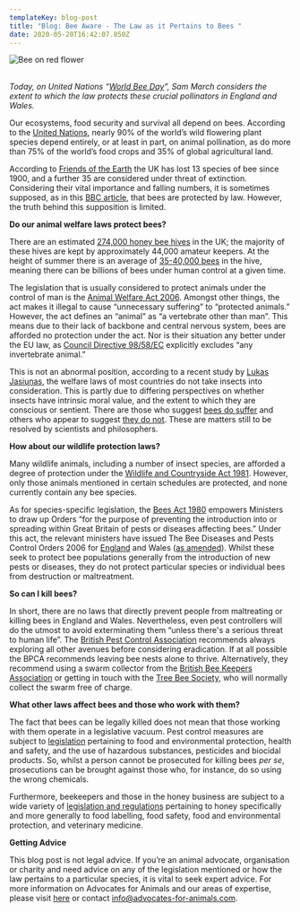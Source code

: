 ```yaml
---
templateKey: blog-post
title: "Blog: Bee Aware - The Law as it Pertains to Bees "
date: 2020-05-20T16:42:07.850Z
---
```

![Bee on red flower](/img/05812968-e453-4328-a850-03899cf14860.jpeg "Blog: Bee Aware - The Law as it Pertains to Bees ")

<!--StartFragment-->

*\
Today, on United Nations “[World Bee Day](https://www.un.org/en/observances/bee-day)”, Sam March considers the extent to which the law protects these crucial pollinators in England and Wales.*

Our ecosystems, food security and survival all depend on bees. According to the [United Nations](https://www.un.org/en/observances/bee-day), nearly 90% of the world’s wild flowering plant species depend entirely, or at least in part, on animal pollination, as do more than 75% of the world’s food crops and 35% of global agricultural land.

According to [Friends of the Earth](https://friendsoftheearth.uk/bees/20-facts-you-need-know-about-bees) the UK has lost 13 species of bee since 1900, and a further 35 are considered under threat of extinction. Considering their vital importance and falling numbers, it is sometimes supposed, as in this [BBC article](http://news.bbc.co.uk/1/hi/england/hereford/worcs/3562306.stm), that bees are protected by law. However, the truth behind this supposition is limited.



**Do our animal welfare laws protect bees?**

There are an estimated [274,000 honey bee hives](https://www.sustainweb.org/foodfacts/bee_industry/) in the UK; the majority of these hives are kept by approximately 44,000 amateur keepers. At the height of summer there is an average of [35-40,000 bees](https://www.bbka.org.uk/whats-in-the-hive) in the hive, meaning there can be billions of bees under human control at a given time.

The legislation that is usually considered to protect animals under the control of man is the [Animal Welfare Act 2006](http://www.legislation.gov.uk/ukpga/2006/45/section/2). Amongst other things, the act makes it illegal to cause “unnecessary suffering” to “protected animals.” However, the act defines an “animal” as “a vertebrate other than man”. This means due to their lack of backbone and central nervous system, bees are afforded no protection under the act. Nor is their situation any better under the EU law, as [Council Directive 98/58/EC](https://eur-lex.europa.eu/legal-content/EN/TXT/PDF/?uri=CELEX:31998L0058&from=EN) explicitly excludes “any invertebrate animal.”

This is not an abnormal position, according to a recent study by [Lukas Jasiunas](https://faunalytics.org/do-captive-insect-welfare-regulations-exist/), the welfare laws of most countries do not take insects into consideration. This is partly due to differing perspectives on whether insects have intrinsic moral value, and the extent to which they are conscious or sentient. There are those who suggest [bees do suffer](https://www.animal-ethics.org/animal-exploitation-section/animals-used-food-introduction/exploitation-of-bees-by-humans/) and others who appear to suggest [they do not](https://www.nature.com/articles/srep45825). These are matters still to be resolved by scientists and philosophers.



**How about our wildlife protection laws?**

Many wildlife animals, including a number of insect species, are afforded a degree of protection under the [Wildlife and Countryside Act 1981](https://www.legislation.gov.uk/ukpga/1981/69). However, only those animals mentioned in certain schedules are protected, and none currently contain any bee species.

As for species-specific legislation, the [Bees Act 1980](https://www.legislation.gov.uk/ukpga/1980/12/section/1) empowers Ministers to draw up Orders “for the purpose of preventing the introduction into or spreading within Great Britain of pests or diseases affecting bees.” Under this act, the relevant ministers have issued The Bee Diseases and Pests Control Orders 2006 for [England](http://www.legislation.gov.uk/uksi/2006/342/pdfs/uksi_20060342_en.pdf) and Wales ([as amended](http://www.legislation.gov.uk/wsi/2006/1710/pdfs/wsi_20061710_mi.pdf)). Whilst these seek to protect bee populations generally from the introduction of new pests or diseases, they do not protect particular species or individual bees from destruction or maltreatment.



**So can I kill bees?**

In short, there are no laws that directly prevent people from maltreating or killing bees in England and Wales. Nevertheless, even pest controllers will do the utmost to avoid exterminating them “unless there's a serious threat to human life”. The [British Pest Control Association](https://bpca.org.uk/pest-aware/Page-2/bee-control-how-to-get-rid-of-bees-bpca-a-z-of-pests/189185) recommends always exploring all other avenues before considering eradication. If at all possible the BPCA recommends leaving bee nests alone to thrive. Alternatively, they recommend using a swarm collector from the [British Bee Keepers Association](http://www.bbka.org.uk/swarm) or getting in touch with the [Tree Bee Society](https://www.treebee.org.uk/), who will normally collect the swarm free of charge.



**What other laws affect bees and those who work with them?**

The fact that bees can be legally killed does not mean that those working with them operate in a legislative vacuum. Pest control measures are subject to [legislation](https://www.beegone.co.uk/are-bees-protected/) pertaining to food and environmental protection, health and safety, and the use of hazardous substances, pesticides and biocidal products. So, whilst a person cannot be prosecuted for killing bees *per se*, prosecutions can be brought against those who, for instance, do so using the wrong chemicals.

Furthermore, beekeepers and those in the honey business are subject to a wide variety of [legislation and regulations](https://www.bbka.org.uk/beekeeping-legislation) pertaining to honey specifically and more generally to food labelling, food safety, food and environmental protection, and veterinary medicine.



**Getting Advice**

This blog post is not legal advice. If you’re an animal advocate, organisation or charity and need advice on any of the legislation mentioned or how the law pertains to a particular species, it is vital to seek expert advice. For more information on Advocates for Animals and our areas of expertise, please visit [here](https://advocates-for-animals.com/expertise) or contact [info@advocates-for-animals.com](mailto:info@advocates-for-animals.com).

<!--EndFragment-->